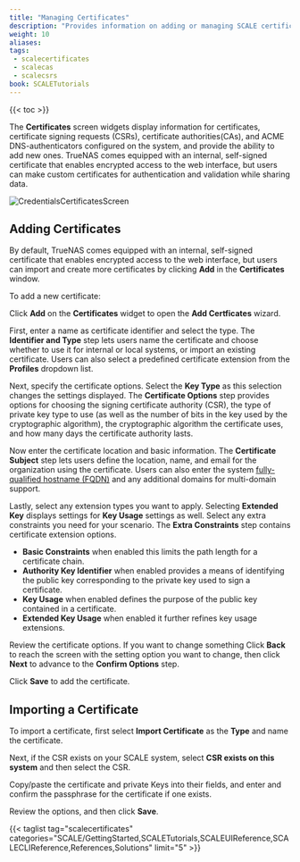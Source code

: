 ```yaml
---
title: "Managing Certificates"
description: "Provides information on adding or managing SCALE certificates."
weight: 10
aliases: 
tags:
 - scalecertificates
 - scalecas
 - scalecsrs
book: SCALETutorials
---
```


{{< toc >}}

The **Certificates** screen widgets display information for certificates, certificate signing requests (CSRs), certificate authorities(CAs), and ACME DNS-authenticators configured on the system, and provide the ability to add new ones.
TrueNAS comes equipped with an internal, self-signed certificate that enables encrypted access to the web interface, but users can make custom certificates for authentication and validation while sharing data.

![CredentialsCertificatesScreen](/images/SCALE/Credentials/CredentialsCertificatesScreen.png "Credentials Certificates Screen")

## Adding Certificates

By default, TrueNAS comes equipped with an internal, self-signed certificate that enables encrypted access to the web interface, but users can import and create more certificates by clicking **Add** in the **Certificates** window.

To add a new certificate:

Click **Add** on the **Certificates** widget to open the **Add Certficates** wizard.

First, enter a name as certificate identifier and select the type.
The **Identifier and Type** step lets users name the certificate and choose whether to use it for internal or local systems, or import an existing certificate.
Users can also select a predefined certificate extension from the **Profiles** dropdown list.

Next, specify the certificate options. Select the **Key Type** as this selection changes the settings displayed.
The **Certificate Options** step provides options for choosing the signing certificate authority (CSR), the type of private key type to use (as well as the number of bits in the key used by the cryptographic algorithm), the cryptographic algorithm the certificate uses, and how many days the certificate authority lasts.

Now enter the certificate location and basic information.
The **Certificate Subject** step lets users define the location, name, and email for the organization using the certificate.
Users can also enter the system [fully-qualified hostname (FQDN)](https://kb.iu.edu/d/aiuv) and any additional domains for multi-domain support.

Lastly, select any extension types you want to apply. Selecting **Extended Key** displays settings for **Key Usage** settings as well. Select any extra constraints you need for your scenario.
The **Extra Constraints** step contains certificate extension options.

* **Basic Constraints** when enabled this limits the path length for a certificate chain.
* **Authority Key Identifier** when enabled provides a means of identifying the public key corresponding to the private key used to sign a certificate.
* **Key Usage** when enabled defines the purpose of the public key contained in a certificate.
* **Extended Key Usage** when enabled it further refines key usage extensions.

Review the certificate options. If you want to change something Click **Back** to reach the screen with the setting option you want to change, then click **Next** to advance to the **Confirm Options** step.

Click **Save** to add the certificate.

## Importing a Certificate

To import a certificate, first select **Import Certificate** as the **Type** and name the certificate.

Next, if the CSR exists on your SCALE system, select **CSR exists on this system** and then select the CSR.

Copy/paste the certificate and private Keys into their fields, and enter and confirm the passphrase for the certificate if one exists.

Review the options, and then click **Save**.


{{< taglist tag="scalecertificates" categories="SCALE/GettingStarted,SCALETutorials,SCALEUIReference,SCALECLIReference,References,Solutions" limit="5" >}}
